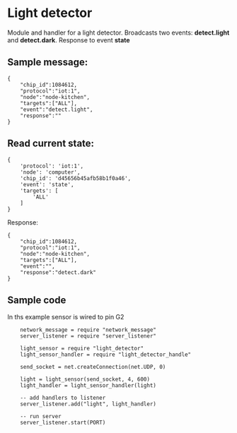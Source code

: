 # Light detector

Module and handler for a light detector. Broadcasts two events: **detect.light** and **detect.dark**.
Response to event **state**

## Sample message:

    {
        "chip_id":1084612,
        "protocol":"iot:1",
        "node":"node-kitchen",
        "targets":["ALL"],
        "event":"detect.light",
        "response":""
    }

## Read current state:

    {
        'protocol': 'iot:1',
        'node': 'computer',
        'chip_id': 'd45656b45afb58b1f0a46',
        'event': 'state',
        'targets': [
            'ALL'
        ]
    }
    
Response:
    
    {
        "chip_id":1084612,
        "protocol":"iot:1",
        "node":"node-kitchen",
        "targets":["ALL"],
        "event":"",
        "response":"detect.dark"
    }


## Sample code

In ths example sensor is wired to pin G2

        network_message = require "network_message"
        server_listener = require "server_listener"
        
        light_sensor = require "light_detector"
        light_sensor_handler = require "light_detector_handle"
        
        send_socket = net.createConnection(net.UDP, 0)
        
        light = light_sensor(send_socket, 4, 600)
        light_handler = light_sensor_handler(light)
        
        -- add handlers to listener
        server_listener.add("light", light_handler)

        -- run server
        server_listener.start(PORT)
